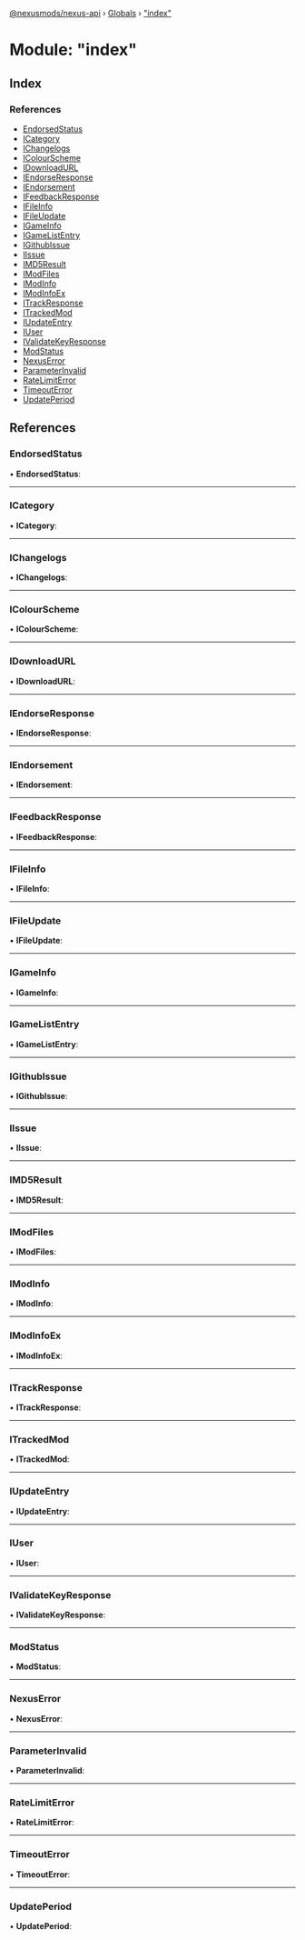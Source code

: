 [@nexusmods/nexus-api](../README.md) › [Globals](../globals.md) › ["index"](_index_.md)

# Module: "index"

## Index

### References

* [EndorsedStatus](_index_.md#endorsedstatus)
* [ICategory](_index_.md#icategory)
* [IChangelogs](_index_.md#ichangelogs)
* [IColourScheme](_index_.md#icolourscheme)
* [IDownloadURL](_index_.md#idownloadurl)
* [IEndorseResponse](_index_.md#iendorseresponse)
* [IEndorsement](_index_.md#iendorsement)
* [IFeedbackResponse](_index_.md#ifeedbackresponse)
* [IFileInfo](_index_.md#ifileinfo)
* [IFileUpdate](_index_.md#ifileupdate)
* [IGameInfo](_index_.md#igameinfo)
* [IGameListEntry](_index_.md#igamelistentry)
* [IGithubIssue](_index_.md#igithubissue)
* [IIssue](_index_.md#iissue)
* [IMD5Result](_index_.md#imd5result)
* [IModFiles](_index_.md#imodfiles)
* [IModInfo](_index_.md#imodinfo)
* [IModInfoEx](_index_.md#imodinfoex)
* [ITrackResponse](_index_.md#itrackresponse)
* [ITrackedMod](_index_.md#itrackedmod)
* [IUpdateEntry](_index_.md#iupdateentry)
* [IUser](_index_.md#iuser)
* [IValidateKeyResponse](_index_.md#ivalidatekeyresponse)
* [ModStatus](_index_.md#modstatus)
* [NexusError](_index_.md#nexuserror)
* [ParameterInvalid](_index_.md#parameterinvalid)
* [RateLimitError](_index_.md#ratelimiterror)
* [TimeoutError](_index_.md#timeouterror)
* [UpdatePeriod](_index_.md#updateperiod)

## References

###  EndorsedStatus

• **EndorsedStatus**:

___

###  ICategory

• **ICategory**:

___

###  IChangelogs

• **IChangelogs**:

___

###  IColourScheme

• **IColourScheme**:

___

###  IDownloadURL

• **IDownloadURL**:

___

###  IEndorseResponse

• **IEndorseResponse**:

___

###  IEndorsement

• **IEndorsement**:

___

###  IFeedbackResponse

• **IFeedbackResponse**:

___

###  IFileInfo

• **IFileInfo**:

___

###  IFileUpdate

• **IFileUpdate**:

___

###  IGameInfo

• **IGameInfo**:

___

###  IGameListEntry

• **IGameListEntry**:

___

###  IGithubIssue

• **IGithubIssue**:

___

###  IIssue

• **IIssue**:

___

###  IMD5Result

• **IMD5Result**:

___

###  IModFiles

• **IModFiles**:

___

###  IModInfo

• **IModInfo**:

___

###  IModInfoEx

• **IModInfoEx**:

___

###  ITrackResponse

• **ITrackResponse**:

___

###  ITrackedMod

• **ITrackedMod**:

___

###  IUpdateEntry

• **IUpdateEntry**:

___

###  IUser

• **IUser**:

___

###  IValidateKeyResponse

• **IValidateKeyResponse**:

___

###  ModStatus

• **ModStatus**:

___

###  NexusError

• **NexusError**:

___

###  ParameterInvalid

• **ParameterInvalid**:

___

###  RateLimitError

• **RateLimitError**:

___

###  TimeoutError

• **TimeoutError**:

___

###  UpdatePeriod

• **UpdatePeriod**:
